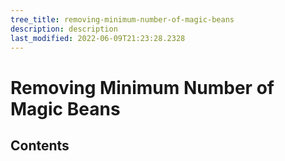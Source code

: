 ```yaml
---
tree_title: removing-minimum-number-of-magic-beans
description: description
last_modified: 2022-06-09T21:23:28.2328
---
```


# Removing Minimum Number of Magic Beans

## Contents
